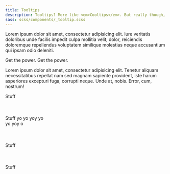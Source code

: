 ```yaml
---
title: Tooltips
description: Tooltips? More like <em>Cooltips</em>. But really though, tooltips are nifty for displaying extended information for a term or action on a page.
sass: scss/components/_tooltip.scss
---
```


<p>Lorem ipsum dolor sit amet, consectetur adipisicing elit. Iure veritatis doloribus unde facilis impedit culpa mollitia velit, dolor, reiciendis doloremque repellendus voluptatem similique molestias neque accusantium qui ipsam odio deleniti.
  <div data-tooltip aria-haspopup="true" class="has-tip" data-disable-hover='false' tabindex=1>Get the power. Get the power.
  </div>

  Lorem ipsum dolor sit amet, consectetur adipisicing elit. Tenetur aliquam necessitatibus repellat nam sed magnam sapiente provident, iste harum asperiores excepturi fuga, corrupti neque. Unde at, nobis. Error, cum, nostrum!
</p>



<div class="tooltip">Stuff</div>
<br/>
<br/>
<br/>
<div class="tooltip top">Stuff yo yo yoy yo <br/> yo yoy o</div>
<br/>
<br/>
<br/>
<div class="tooltip right">Stuff</div>
<br/>
<br/>
<br/>
<div class="tooltip left">Stuff</div>